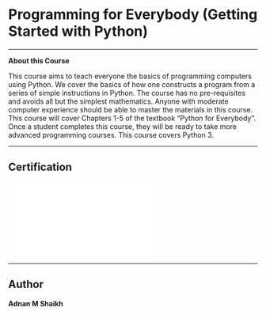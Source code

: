 # Programming for Everybody (Getting Started with Python)

---

**About this Course**

This course aims to teach everyone the basics of programming computers using Python. 
We cover the basics of how one constructs a program from a series of simple instructions in Python. The course has no pre-requisites and avoids all but the simplest mathematics. 
Anyone with moderate computer experience should be able to master the materials in this course. This course will cover Chapters 1-5 of the textbook “Python for Everybody”.  
Once a student completes this course, they will be ready to take more advanced programming courses. This course covers Python 3.

---

## Certification

<embed src="/Coursera Python1.pdf" type="application/pdf">

---

## Author

**Adnan M Shaikh** 
